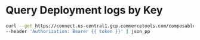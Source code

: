 # Query Deployment logs by Key

```bash
curl --get https://connect.us-central1.gcp.commercetools.com/composable-product-dev-sandbox/deployments/key=orium-ct-connect-bloomreach-discovery-deployment/logs \
--header 'Authorization: Bearer {{ token }}' | json_pp
```
